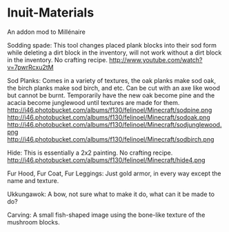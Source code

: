 Inuit-Materials
===============

An addon mod to Millénaire

Sodding spade: This tool changes placed plank blocks into their sod form while deleting a dirt block in the inventory, will not work without a dirt block in the inventory. No crafting recipe.
http://www.youtube.com/watch?v=7pwrRcxu2tM

Sod Planks: Comes in a variety of textures, the oak planks make sod oak, the birch planks make sod birch, and etc. Can be cut with an axe like wood but cannot be burnt. Temporarily have the new oak become pine and the acacia become junglewood until textures are made for them.
http://i46.photobucket.com/albums/f130/felinoel/Minecraft/sodpine.png
http://i46.photobucket.com/albums/f130/felinoel/Minecraft/sodoak.png
http://i46.photobucket.com/albums/f130/felinoel/Minecraft/sodjunglewood.png
http://i46.photobucket.com/albums/f130/felinoel/Minecraft/sodbirch.png

Hide: This is essentially a 2x2 painting. No crafting recipe.
http://i46.photobucket.com/albums/f130/felinoel/Minecraft/hide4.png

Fur Hood, Fur Coat, Fur Leggings: Just gold armor, in every way except the name and texture.

Ukkungawok: A bow, not sure what to make it do, what can it be made to do?

Carving: A small fish-shaped image using the bone-like texture of the mushroom blocks.
